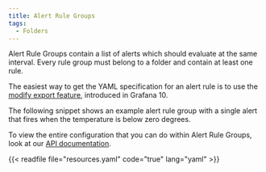 ```yaml
---
title: Alert Rule Groups
tags:
  - Folders
---
```


Alert Rule Groups contain a list of alerts which should evaluate at the same interval.
Every rule group must belong to a folder and contain at least one rule.

The easiest way to get the YAML specification for an alert rule is to use the [modify export feature](https://grafana.com/docs/grafana/latest/alerting/set-up/provision-alerting-resources/export-alerting-resources/), introduced in Grafana 10.

The following snippet shows an example alert rule group with a single alert that fires when the temperature is below zero degrees.

To view the entire configuration that you can do within Alert Rule Groups, look at our [API documentation](/docs/api/#grafanaalertrulegroupspec).

{{< readfile file="resources.yaml" code="true" lang="yaml" >}}
